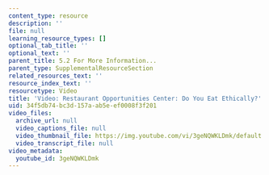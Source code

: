 ```yaml
---
content_type: resource
description: ''
file: null
learning_resource_types: []
optional_tab_title: ''
optional_text: ''
parent_title: 5.2 For More Information...
parent_type: SupplementalResourceSection
related_resources_text: ''
resource_index_text: ''
resourcetype: Video
title: 'Video: Restaurant Opportunities Center: Do You Eat Ethically?'
uid: 34f5db74-bc3d-157a-ab5e-ef0008f3f201
video_files:
  archive_url: null
  video_captions_file: null
  video_thumbnail_file: https://img.youtube.com/vi/3geNQWKLDmk/default.jpg
  video_transcript_file: null
video_metadata:
  youtube_id: 3geNQWKLDmk
---
```

